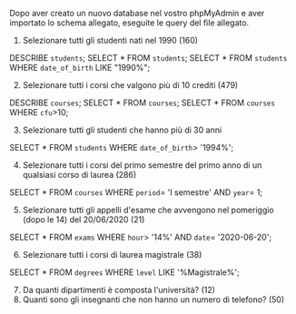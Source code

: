 Dopo aver creato un nuovo database nel vostro phpMyAdmin e aver importato lo schema allegato, eseguite le query del file allegato.

1. Selezionare tutti gli studenti nati nel 1990 (160)

DESCRIBE `students`;
SELECT * FROM `students`;
SELECT * FROM `students` WHERE `date_of_birth` LIKE "1990%";

2. Selezionare tutti i corsi che valgono più di 10 crediti (479)

DESCRIBE `courses`;
SELECT * FROM `courses`;
SELECT * FROM `courses` WHERE `cfu`>10;

3. Selezionare tutti gli studenti che hanno più di 30 anni

SELECT * FROM `students` 
WHERE `date_of_birth`> '1994%';

4. Selezionare tutti i corsi del primo semestre del primo anno di un qualsiasi corso di laurea (286)

SELECT * FROM `courses` WHERE `period`= 'I semestre' AND `year`= 1;

5. Selezionare tutti gli appelli d'esame che avvengono nel pomeriggio (dopo le 14) del 20/06/2020 (21)

SELECT * FROM `exams` WHERE `hour`> '14%' AND `date`= '2020-06-20';

6. Selezionare tutti i corsi di laurea magistrale (38)

SELECT * FROM `degrees` WHERE `level` LIKE '%Magistrale%';

7. Da quanti dipartimenti è composta l'università? (12)
8. Quanti sono gli insegnanti che non hanno un numero di telefono? (50)